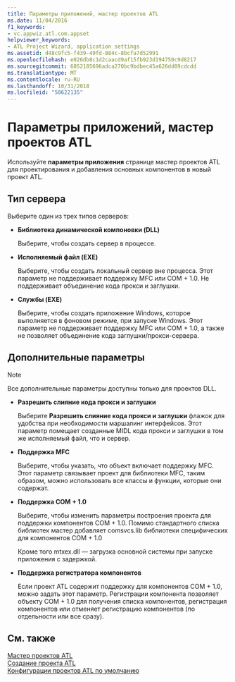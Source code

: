 ```yaml
---
title: Параметры приложений, мастер проектов ATL
ms.date: 11/04/2016
f1_keywords:
- vc.appwiz.atl.com.appset
helpviewer_keywords:
- ATL Project Wizard, application settings
ms.assetid: d48c9fc5-f439-49fd-884c-8bcfa7d52991
ms.openlocfilehash: e026db8c1d2caacd9af15fb923d194750c9d8217
ms.sourcegitcommit: 6052185696adca270bc9bdbec45a626dd89cdcdd
ms.translationtype: MT
ms.contentlocale: ru-RU
ms.lasthandoff: 10/31/2018
ms.locfileid: "50622135"
---
```

# <a name="application-settings-atl-project-wizard"></a>Параметры приложений, мастер проектов ATL

Используйте **параметры приложения** странице мастер проектов ATL для проектирования и добавления основных компонентов в новый проект ATL.

## <a name="server-type"></a>Тип сервера

Выберите один из трех типов серверов:

- **Библиотека динамической компоновки (DLL)**

   Выберите, чтобы создать сервер в процессе.

- **Исполняемый файл (EXE)**

   Выберите, чтобы создать локальный сервер вне процесса. Этот параметр не поддерживает поддержку MFC или COM + 1.0. Не поддерживает объединение кода прокси и заглушки.

- **Службы (EXE)**

   Выберите, чтобы создать приложение Windows, которое выполняется в фоновом режиме, при запуске Windows. Этот параметр не поддерживает поддержку MFC или COM + 1.0, а также не позволяет объединение кода заглушки/прокси-сервера.

## <a name="additional-options"></a>Дополнительные параметры

> [!NOTE]
> Все дополнительные параметры доступны только для проектов DLL.

- **Разрешить слияние кода прокси и заглушки**

   Выберите **Разрешить слияние кода прокси и заглушки** флажок для удобства при необходимости маршалинг интерфейсов. Этот параметр помещает созданные MIDL кода прокси и заглушки в том же исполняемый файл, что и сервер.

- **Поддержка MFC**

   Выберите, чтобы указать, что объект включает поддержку MFC. Этот параметр связывает проект для библиотеки MFC, таким образом, можно использовать все классы и функции, которые они содержат.

- **Поддержка COM + 1.0**

   Выберите, чтобы изменить параметры построения проекта для поддержки компонентов COM + 1.0. Помимо стандартного списка библиотек мастер добавляет comsvcs.lib библиотеки специфических для компонентов COM + 1.0

   Кроме того mtxex.dll — загрузка основной системы при запуске приложения с задержкой.

- **Поддержка регистратора компонентов**

   Если проект ATL содержит поддержку для компонентов COM + 1.0, можно задать этот параметр. Регистрации компонента позволяет объекту COM + 1.0 для получения списка компонентов, регистрация компонентов или отменяет регистрацию компонентов (по отдельности или все сразу).

## <a name="see-also"></a>См. также

[Мастер проектов ATL](../../atl/reference/atl-project-wizard.md)<br/>
[Создание проекта ATL](../../atl/reference/creating-an-atl-project.md)<br/>
[Конфигурации проектов ATL по умолчанию](../../atl/reference/default-atl-project-configurations.md)

